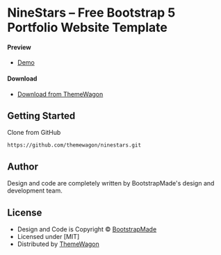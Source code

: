 # NineStars – Free Bootstrap 5 Portfolio Website Template

#### Preview

 - [Demo](https://themewagon.github.io/ninestars/)

#### Download
 - [Download from ThemeWagon](https://themewagon.com/themes/free-bootstrap-4-html-5-portfolio-website-template-ninestars/)
 
 
## Getting Started

Clone from GitHub 
```
https://github.com/themewagon/ninestars.git
```

## Author

Design and code are completely written by BootstrapMade's design and development team.  


## License

 - Design and Code is Copyright &copy; [BootstrapMade](https://bootstrapmade.com/)
 - Licensed under [MIT]
 - Distributed by [ThemeWagon](https://themewagon.com)
